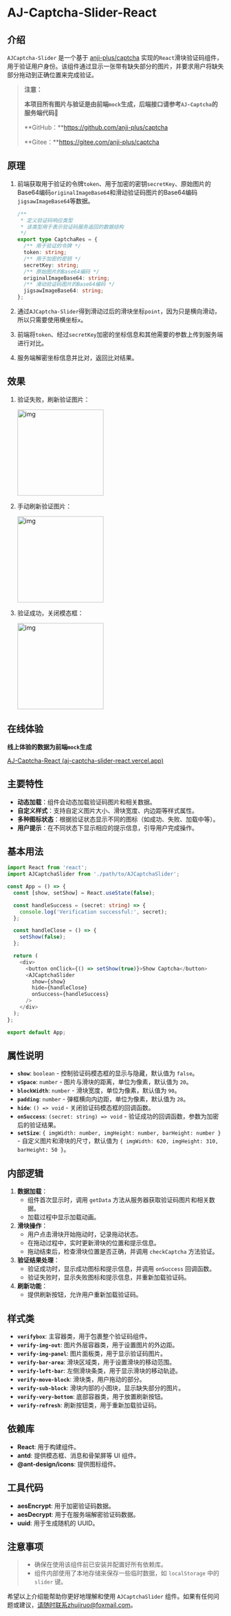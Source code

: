 # AJ-Captcha-Slider-React



## 介绍

`AJCaptcha-Slider` 是一个基于 [anji-plus/captcha](https://github.com/anji-plus/captcha) 实现的`React`滑块验证码组件，用于验证用户身份。该组件通过显示一张带有缺失部分的图片，并要求用户将缺失部分拖动到正确位置来完成验证。

> **注意：**
>
> **本项目所有图片与验证是由前端`mock`生成，后端接口请参考`AJ-Captcha`的服务端代码**🫡
>
> **GitHub：**https://github.com/anji-plus/captcha
>
> **Gitee：**https://gitee.com/anji-plus/captcha



## 原理

1. 前端获取用于验证的令牌`token`、用于加密的密钥`secretKey`、原始图片的Base64编码`originalImageBase64`和滑动验证码图片的Base64编码`jigsawImageBase64`等数据。

   ```typescript
   /**
    * 定义验证码响应类型
    * 该类型用于表示验证码服务返回的数据结构
    */
   export type CaptchaRes = {
     /** 用于验证的令牌 */
     token: string;
     /** 用于加密的密钥 */
     secretKey: string;
     /** 原始图片的Base64编码 */
     originalImageBase64: string;
     /** 滑动验证码图片的Base64编码 */
     jigsawImageBase64: string;
   };
   ```

2. 通过`AJCaptcha-Slider`得到滑动过后的滑块坐标`point`，因为只是横向滑动，所以只需要使用横坐标`x`。

3. 前端将`token`、经过`secretKey`加密的坐标信息和其他需要的参数上传到服务端进行对比。

4. 服务端解密坐标信息并比对，返回比对结果。





## 效果

1. 验证失败，刷新验证图片：

   <img src="./public/readme/fail.gif" alt="img"  style="height:200px; width=450px" />

2. 手动刷新验证图片：

   <img src="./public/readme/refresh.gif" alt="img"  style="height:200px; width=400px"  />

3. 验证成功，关闭模态框：

   <img src="./public/readme/check.gif" alt="img" style="height:200px; width=400px" />



## 在线体验

**线上体验的数据为前端`mock`生成**

[AJ-Captcha-React (aj-captcha-slider-react.vercel.app)](https://aj-captcha-slider-react.vercel.app/)



## 主要特性

- **动态加载**：组件会动态加载验证码图片和相关数据。
- **自定义样式**：支持自定义图片大小、滑块宽度、内边距等样式属性。
- **多种图标状态**：根据验证状态显示不同的图标（如成功、失败、加载中等）。
- **用户提示**：在不同状态下显示相应的提示信息，引导用户完成操作。



## 基本用法

```typescript
import React from 'react';
import AJCaptchaSlider from './path/to/AJCaptchaSlider';

const App = () => {
  const [show, setShow] = React.useState(false);

  const handleSuccess = (secret: string) => {
    console.log('Verification successful:', secret);
  };

  const handleClose = () => {
    setShow(false);
  };

  return (
    <div>
      <button onClick={() => setShow(true)}>Show Captcha</button>
      <AJCaptchaSlider
        show={show}
        hide={handleClose}
        onSuccess={handleSuccess}
      />
    </div>
  );
};

export default App;
```



## 属性说明

- **`show`**: `boolean` - 控制验证码模态框的显示与隐藏，默认值为 `false`。
- **`vSpace`**: `number` - 图片与滑块的距离，单位为像素，默认值为 `20`。
- **`blockWidth`**: `number` - 滑块宽度，单位为像素，默认值为 `90`。
- **`padding`**: `number` - 弹框横向内边距，单位为像素，默认值为 `28`。
- **`hide`**: `() => void` - 关闭验证码模态框的回调函数。
- **`onSuccess`**: `(secret: string) => void` - 验证成功的回调函数，参数为加密后的验证结果。
- **`setSize`**: `{ imgWidth: number, imgHeight: number, barHeight: number }` - 自定义图片和滑块的尺寸，默认值为 `{ imgWidth: 620, imgHeight: 310, barHeight: 50 }`。



## 内部逻辑

1. **数据加载**：
   - 组件首次显示时，调用 `getData` 方法从服务器获取验证码图片和相关数据。
   - 加载过程中显示加载动画。
2. **滑块操作**：
   - 用户点击滑块开始拖动时，记录拖动状态。
   - 在拖动过程中，实时更新滑块的位置和提示信息。
   - 拖动结束后，检查滑块位置是否正确，并调用 `checkCaptcha` 方法验证。
3. **验证结果处理**：
   - 验证成功时，显示成功图标和提示信息，并调用 `onSuccess` 回调函数。
   - 验证失败时，显示失败图标和提示信息，并重新加载验证码。
4. **刷新功能**：
   - 提供刷新按钮，允许用户重新加载验证码。



## 样式类

- **`verifybox`**: 主容器类，用于包裹整个验证码组件。
- **`verify-img-out`**: 图片外层容器类，用于设置图片的外边距。
- **`verify-img-panel`**: 图片面板类，用于显示验证码图片。
- **`verify-bar-area`**: 滑块区域类，用于设置滑块的移动范围。
- **`verify-left-bar`**: 左侧滑块条类，用于显示滑块的移动轨迹。
- **`verify-move-block`**: 滑块类，用户拖动的部分。
- **`verify-sub-block`**: 滑块内部的小图块，显示缺失部分的图片。
- **`verify-very-bottom`**: 底部容器类，用于放置刷新按钮。
- **`verify-refresh`**: 刷新按钮类，用于重新加载验证码。



## 依赖库

- **React**: 用于构建组件。
- **antd**: 提供模态框、消息和骨架屏等 UI 组件。
- **@ant-design/icons**: 提供图标组件。



## 工具代码

- **aesEncrypt**: 用于加密验证码数据。
- **aesDecrypt**: 用于在服务端解密验证码数据。
- **uuid**: 用于生成随机的 UUID。



## 注意事项

> - 确保在使用该组件前已安装并配置好所有依赖库。
> - 组件内部使用了本地存储来保存一些临时数据，如 `localStorage` 中的 `slider` 键。

希望以上介绍能帮助你更好地理解和使用 `AJCaptchaSlider` 组件。如果有任何问题或建议，请随时联系zhujiruo@foxmail.com。
